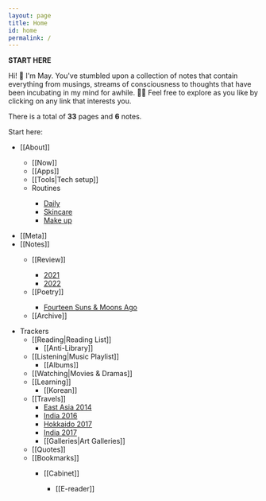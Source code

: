 ```yaml
---
layout: page
title: Home
id: home
permalink: /
---
```


<b>START HERE</b>

<p>Hi! 👋 I'm May. You've stumbled upon a collection of notes that contain everything from musings, streams of consciousness to thoughts that have been incubating in my mind for awhile. 🧠✨ Feel free to explore as you like by clicking on any link that interests you.</p>

<p>There is a total of <b>33</b> pages and <b>6</b> notes.</p>

Start here: 
<ul>
<li>[[About]]</li>
<ul>
    <li>[[Now]]</li>
    <li>[[Apps]]</li>
    <li>[[Tools|Tech setup]]</li>
    <li>Routines</li>
    <ul>
    <li><a class="internal-link" href="/routine/daily">Daily</a></li>
    <li><a class="internal-link" href="/routine/skincare">Skincare</a></li>
    <li><a class="internal-link" href="/routine/make-up">Make up</a></li>
    </ul>  
</ul>
</ul>

<ul>
  <li>[[Meta]]</li>
  <li>[[Notes]]</li>
  <ul>
      <li>[[Review]]</li>
      <ul>
      <li><a class="internal-link" href="/reflect/2021">2021</a></li>
      <li><a class="internal-link" href="/reflect/2022">2022</a></li>
      </ul>
      <li>[[Poetry]]</li>
      <ul>
      <li><a class="internal-link" href="/poem/fourteen-suns">Fourteen Suns & Moons Ago</a></li>
      </ul>
      <li>[[Archive]]</li>
</ul>  
</ul>

<ul>
  <li>Trackers
    <ul>
      <li>[[Reading|Reading List]]
        <ul>
          <li>[[Anti-Library]]</li>
        </ul>
      <li>[[Listening|Music Playlist]]
        <ul>
          <li>[[Albums]]</li>
        </ul>
      </li>
      <li>[[Watching|Movies & Dramas]]</li>
      <li>[[Learning]]
        <ul>
          <li>[[Korean]]</li>
        </ul>
      <li>[[Travels]]
        <ul>
          <li><a class="internal-link" href="/trip/east-asia-2014">East Asia 2014</a></li>
          <li><a class="internal-link" href="/trip/india-2016">India 2016</a></li>
            <li><a class="internal-link" href="/trip/hokkaido-2017">Hokkaido 2017</a></li>
          <li><a class="internal-link" href="/trip/india-2017">India 2017</a></li>
          <li>[[Galleries|Art Galleries]]</li>
        </ul>
      <li>[[Quotes]]</li>
      <li>[[Bookmarks]]</li>
  </li>  

<ul>
  <li>[[Cabinet]]</li>
  <ul>
      <li>[[E-reader]]</li>
  </ul>
</ul>



<style>
  .wrapper {
    max-width: 58em;
  }
</style>
